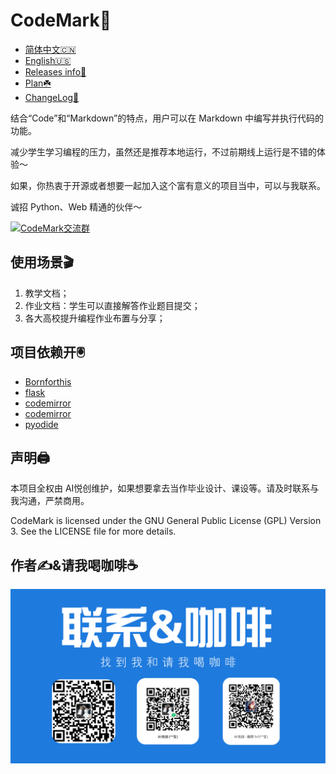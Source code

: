 # CodeMark🦭

- [简体中文🇨🇳](README.md)
- [English🇺🇸](EN_README.md)
- [Releases info📝](Releases.md)
- [Plan☘️](./docs/Plan.md)
- [ChangeLog📔️](./docs/ChangeLog.md)

结合“Code”和“Markdown”的特点，用户可以在 Markdown 中编写并执行代码的功能。

减少学生学习编程的压力，虽然还是推荐本地运行，不过前期线上运行是不错的体验～

如果，你热衷于开源或者想要一起加入这个富有意义的项目当中，可以与我联系。

诚招 Python、Web 精通的伙伴～

<a target="_blank" href="https://qm.qq.com/cgi-bin/qm/qr?k=O19F8f7kZPO2D6RWNJHuKViLAYf8bE7u&jump_from=webapi&authKey=Km2k2+Ssx7z1X/b314m0wws9692R7MPEIA/zK/U+g4jjytvr2s86qapzCsapE20r"><img border="0" src="https://pub.idqqimg.com/wpa/images/group.png" alt="CodeMark交流群" title="CodeMark交流群"></a>

## 使用场景🎬

1. 教学文档；
2. 作业文档：学生可以直接解答作业题目提交；
3. 各大高校提升编程作业布置与分享；


## 项目依赖开🖲️

- [Bornforthis](https://bornforthis.cn/)
- [flask](https://flask.palletsprojects.com/en/3.0.x/)
- [codemirror](https://codemirror.net/)
- [codemirror](https://cdnjs.com/libraries/codemirror)
- [pyodide](https://pyodide.org/en/stable/index.html)

## 声明🖨️

本项目全权由 AI悦创维护，如果想要拿去当作毕业设计、课设等。请及时联系与我沟通，严禁商用。

CodeMark is licensed under the GNU General Public License (GPL) Version 3.
See the LICENSE file for more details.


## 作者✍️&请我喝咖啡☕️

![img_1.png](static/info/img_1.png)

